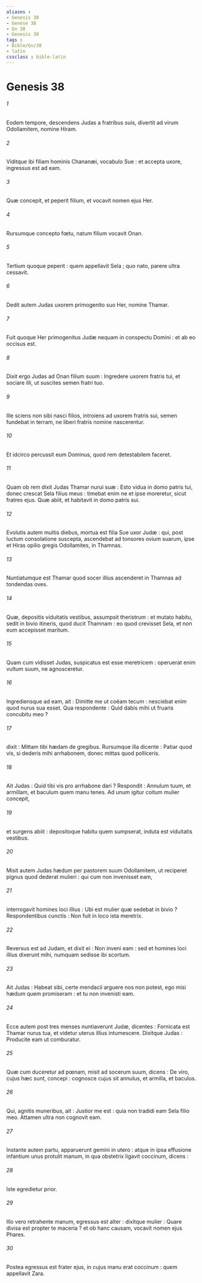 ```yaml
---
aliases : 
- Genesis 38
- Genèse 38
- Gn 38
- Genesis 38
tags : 
- Bible/Gn/38
- latin
cssclass : bible-latin
---
```


# Genesis 38

###### 1
Eodem tempore, descendens Judas a fratribus suis, divertit ad virum Odollamitem, nomine Hiram.
###### 2
Viditque ibi filiam hominis Chananæi, vocabulo Sue : et accepta uxore, ingressus est ad eam.
###### 3
Quæ concepit, et peperit filium, et vocavit nomen ejus Her.
###### 4
Rursumque concepto fœtu, natum filium vocavit Onan.
###### 5
Tertium quoque peperit : quem appellavit Sela ; quo nato, parere ultra cessavit.
###### 6
Dedit autem Judas uxorem primogenito suo Her, nomine Thamar.
###### 7
Fuit quoque Her primogenitus Judæ nequam in conspectu Domini : et ab eo occisus est.
###### 8
Dixit ergo Judas ad Onan filium suum : Ingredere uxorem fratris tui, et sociare illi, ut suscites semen fratri tuo.
###### 9
Ille sciens non sibi nasci filios, introiens ad uxorem fratris sui, semen fundebat in terram, ne liberi fratris nomine nascerentur.
###### 10
Et idcirco percussit eum Dominus, quod rem detestabilem faceret.
###### 11
Quam ob rem dixit Judas Thamar nurui suæ : Esto vidua in domo patris tui, donec crescat Sela filius meus : timebat enim ne et ipse moreretur, sicut fratres ejus. Quæ abiit, et habitavit in domo patris sui.
###### 12
Evolutis autem multis diebus, mortua est filia Sue uxor Judæ : qui, post luctum consolatione suscepta, ascendebat ad tonsores ovium suarum, ipse et Hiras opilio gregis Odollamites, in Thamnas.
###### 13
Nuntiatumque est Thamar quod socer illius ascenderet in Thamnas ad tondendas oves.
###### 14
Quæ, depositis viduitatis vestibus, assumpsit theristrum : et mutato habitu, sedit in bivio itineris, quod ducit Thamnam : eo quod crevisset Sela, et non eum accepisset maritum.
###### 15
Quam cum vidisset Judas, suspicatus est esse meretricem : operuerat enim vultum suum, ne agnosceretur.
###### 16
Ingrediensque ad eam, ait : Dimitte me ut coëam tecum : nesciebat enim quod nurus sua esset. Qua respondente : Quid dabis mihi ut fruaris concubitu meo ?
###### 17
dixit : Mittam tibi hædam de gregibus. Rursumque illa dicente : Patiar quod vis, si dederis mihi arrhabonem, donec mittas quod polliceris.
###### 18
Ait Judas : Quid tibi vis pro arrhabone dari ? Respondit : Annulum tuum, et armillam, et baculum quem manu tenes. Ad unum igitur coitum mulier concepit,
###### 19
et surgens abiit : depositoque habitu quem sumpserat, induta est viduitatis vestibus.
###### 20
Misit autem Judas hædum per pastorem suum Odollamitem, ut reciperet pignus quod dederat mulieri : qui cum non invenisset eam,
###### 21
interrogavit homines loci illius : Ubi est mulier quæ sedebat in bivio ? Respondentibus cunctis : Non fuit in loco ista meretrix.
###### 22
Reversus est ad Judam, et dixit ei : Non inveni eam : sed et homines loci illius dixerunt mihi, numquam sedisse ibi scortum.
###### 23
Ait Judas : Habeat sibi, certe mendacii arguere nos non potest, ego misi hædum quem promiseram : et tu non invenisti eam.
###### 24
Ecce autem post tres menses nuntiaverunt Judæ, dicentes : Fornicata est Thamar nurus tua, et videtur uterus illius intumescere. Dixitque Judas : Producite eam ut comburatur.
###### 25
Quæ cum duceretur ad pœnam, misit ad socerum suum, dicens : De viro, cujus hæc sunt, concepi : cognosce cujus sit annulus, et armilla, et baculus.
###### 26
Qui, agnitis muneribus, ait : Justior me est : quia non tradidi eam Sela filio meo. Attamen ultra non cognovit eam.
###### 27
Instante autem partu, apparuerunt gemini in utero : atque in ipsa effusione infantium unus protulit manum, in qua obstetrix ligavit coccinum, dicens :
###### 28
Iste egredietur prior.
###### 29
Illo vero retrahente manum, egressus est alter : dixitque mulier : Quare divisa est propter te maceria ? et ob hanc causam, vocavit nomen ejus Phares.
###### 30
Postea egressus est frater ejus, in cujus manu erat coccinum : quem appellavit Zara.
